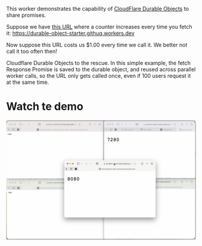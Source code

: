 This worker demonstrates the capability of [CloudFlare Durable Objects](https://developers.cloudflare.com/workers/wrangler/configuration/#durable-objects) to share promises.

Suppose we have [this URL](https://durable-object-starter.githuq.workers.dev) where a counter increases every time you fetch it: https://durable-object-starter.githuq.workers.dev

Now suppose this URL costs us $1.00 every time we call it. We better not call it too often then!

Cloudflare Durable Objects to the rescue. In this simple example, the fetch Response Promise is saved to the durable object, and reused across parallel worker calls, so the URL only gets called once, even if 100 users request it at the same time.

# Watch te demo

[![](placeholder.png)](https://github.com/CodeFromAnywhere/fetch-just-once/raw/refs/heads/main/demo720.mov)
